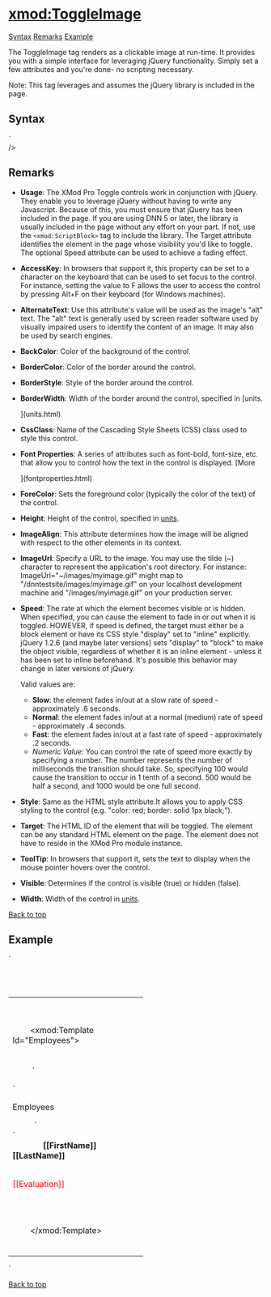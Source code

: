 # <xmod:ToggleImage>

<a name="top"></a>

[Syntax](#syntax) [Remarks](#remarks) [Example](#example)

The ToggleImage tag renders as a clickable image at run-time. It provides you with a simple interface for leveraging jQuery functionality. Simply set a few attributes and you're done- no scripting necessary.

Note: This tag leverages and assumes the jQuery library is included in the page.

<a name="syntax" xmlns=""></a>

## Syntax

<div xmlns="">`<xmod:ToggleImage  
    AccessKey="_string_"`  
     `AlternateText="_string_"  
    BackColor="_color name_|#dddddd"  
    BorderColor="_color name_|#dddddd"  
    BorderStyle="**NotSet**|None|Dotted|Dashed|Solid|Double|Groove|Ridge| Inset|Outset"  
    BorderWidth_="size_"  
    CssClass="_string_"  
    Font-Bold="True|**False**"  
    Font-Italic="True|**False**"  
    Font-Names="_string_"  
    Font-Overline="True|**False**"  
    Font-Size="_string_|Smaller|Larger|XX-Small|X-Small|Small|Medium| Large|X-Large|XX-Large"  
    Font-Strikeout="True|**False**"  
    Font-Underline="True|**False**"  
    ForeColor="_color name_|#dddddd"  
    Height="_size_"  
    ImageAlign="NotSet|Left|Right|Baseline|Top|Middle|Bottom|AbsBottom|AbsMiddle|TextTop"  
    ImageUrl="_url_"  
    Speed="Slow|Normal|Fast|_integer_"``  
    Style="_string_"  
    Target="_string_"  
    ToolTip="_string_"  
    Visible="**True**|False"  
    Width="_size_"`</div>

<div xmlns="">/></div>

<a name="remarks" xmlns=""></a>

## Remarks

*   **Usage**: The XMod Pro Toggle controls work in conjunction with jQuery. They enable you to leverage jQuery without having to write any Javascript. Because of this, you must ensure that jQuery has been included in the page. If you are using DNN 5 or later, the library is usually included in the page without any effort on your part. If not, use the `<xmod:ScriptBlock>` tag to include the library. The Target attribute identifies the element in the page whose visibility you'd like to toggle. The optional Speed attribute can be used to achieve a fading effect.  

*   **AccessKey**: In browsers that support it, this property can be set to a character on the keyboard that can be used to set focus to the control. For instance, setting the value to F allows the user to access the control by pressing Alt+F on their keyboard (for Windows machines).  

*   **AlternateText**: Use this attribute's value will be used as the image's "alt" text. The "alt" text is generally used by screen reader software used by visually impaired users to identify the content of an image. It may also be used by search engines.  

*   **BackColor**: Color of the background of the control.  

*   **BorderColor**: Color of the border around the control.  

*   **BorderStyle**: Style of the border around the control.  

*   **BorderWidth**: Width of the border around the control, specified in [units.  

    ](units.html)
*   **CssClass**: Name of the Cascading Style Sheets (CSS) class used to style this control.  

*   **Font Properties**: A series of attributes such as font-bold, font-size, etc. that allow you to control how the text in the control is displayed. [More  

    ](fontproperties.html)
*   **ForeColor**: Sets the foreground color (typically the color of the text) of the control.  

*   **Height**: Height of the control, specified in [units](units.html).  

*   **ImageAlign**: This attribute determines how the image will be aligned with respect to the other elements in its context.  

*   **ImageUrl**: Specify a URL to the image. You may use the tilde (~) character to represent the application's root directory. For instance: ImageUrl="~/images/myimage.gif" might map to "/dnntestsite/images/myimage.gif" on your localhost development machine and "/images/myimage.gif" on your production server.  

*   **Speed**: The rate at which the element becomes visible or is hidden. When specified, you can cause the element to fade in or out when it is toggled. HOWEVER, if speed is defined, the target must either be a block element or have its CSS style "display" set to "inline" explicitly. jQuery 1.2.6 (and maybe later versions) sets "display" to "block" to make the object visible, regardless of whether it is an inline element - unless it has been set to inline beforehand. It's possible this behavior may change in later versions of jQuery.  

    Valid values are:
    *   **Slow**: the element fades in/out at a slow rate of speed - approximately .6 seconds.
    *   **Normal**: the element fades in/out at a normal (medium) rate of speed - approximately .4 seconds.
    *   **Fast**: the element fades in/out at a fast rate of speed - approximately .2 seconds.
    *   _Numeric Value_: You can control the rate of speed more exactly by specifying a number. The number represents the number of milliseconds the transition should take. So, specifying 100 would cause the transition to occur in 1 tenth of a second. 500 would be half a second, and 1000 would be one full second.  

*   **Style**: Same as the HTML style attribute.It allows you to apply CSS styling to the control (e.g. "color: red; border: solid 1px black;").  

*   **Target**: The HTML ID of the element that will be toggled. The element can be any standard HTML element on the page. The element does not have to reside in the XMod Pro module instance.  

*   **ToolTip**: In browsers that support it, sets the text to display when the mouse pointer hovers over the control.  

*   **Visible**: Determines if the control is visible (true) or hidden (false).  

*   **Width**: Width of the control in [units](units.html).  

[Back to top](#top)  
<a name="example" xmlns=""></a>

## Example

<div xmlns="">`<div>  
  <table width="100%">  
    <tr>  
      <td width="250" valign="top">  

        <!-- EMPLOYEES TEMPLATE -->  

        <xmod:Template Id="Employees">  
          <ListDataSource CommandText="SELECT EmployeeId, FirstName, LastName, Evaluation FROM XMPDemo_Employees WHERE DepartmentId = @DepartmentId">  
           <Parameter Name="DepartmentId" Alias="DepartmentId" />  
         </ListDataSource>`</div>

<div xmlns="">`<HeaderTemplate>  
            <p>Employees</p>  
          </HeaderTemplate>`</div>

<div xmlns="">`  
          <ItemTemplate>  
            <div style="text-align: middle;">  
              <strong>[[FirstName]] [[LastName]]</strong>  
<span class="CodeHighlight">            <xmod:ToggleImage AlternateText="New Employee" ImageUrl="~/images/add.gif"  
               Text="View Employee Evaluation" Target='[[Join("divEvaluation_{0}",[[EmployeeId]])]]'  
               Speed="Fast" /></span>  
            </div>  
<span style="color: #ff0000;"><div id="divEvaluation_[[EmployeeId]]"></span>  
<span style="color: #ff0000;">              <p>[[Evaluation]]</p></span>  
<span style="color: #ff0000;">            </div></span>  
          </ItemTemplate>  

        </xmod:Template>  
      </td>  
    </tr>  
  </table>  
</div>` </div>

[Back to top](#top)